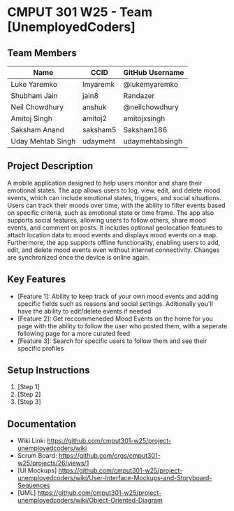 # CMPUT 301 W25 - Team [UnemployedCoders]

## Team Members

| Name         | CCID     | GitHub Username |
| ------------ | -------- | --------------- |
| Luke Yaremko | lmyaremk | @lukemyaremko   |
| Shubham Jain  |  jain8  | Randazer     |
| Neil Chowdhury  |  anshuk  | @neilchowdhury     |
| Amitoj Singh |  amitoj2 | amitojxsingh   |
| Saksham Anand  |  saksham5  |   Saksham186   |
| Uday Mehtab Singh  |  udaymeht  |  udaymehtabsingh  |

## Project Description

A mobile application designed to help users monitor and share their emotional states. The app allows users to log, view, edit, and delete mood events, which can include emotional states, triggers, and social situations. Users can track their moods over time, with the ability to filter events based on specific criteria, such as emotional state or time frame. The app also supports social features, allowing users to follow others, share mood events, and comment on posts. It includes optional geolocation features to attach location data to mood events and displays mood events on a map. Furthermore, the app supports offline functionality, enabling users to add, edit, and delete mood events even without internet connectivity. Changes are synchronized once the device is online again.

## Key Features

- [Feature 1]: Ability to keep track of your own mood events and adding specific fields such as reasons and social settings. Aditionally you'll have the ability to edit/delete events if needed
- [Feature 2]: Get reccommeneded Mood Events on the home for you page with the ability to follow the user who posted them, with a seperate following page for a more curated feed
- [Feature 3]: Search for specific users to follow them and see their specific profiles

## Setup Instructions

1. [Step 1]
2. [Step 2]
3. [Step 3]

## Documentation

- Wiki Link: https://github.com/cmput301-w25/project-unemployedcoders/wiki
- Scrum Board: https://github.com/orgs/cmput301-w25/projects/26/views/1
- [UI Mockups] https://github.com/cmput301-w25/project-unemployedcoders/wiki/User-Interface-Mockups-and-Storyboard-Sequences
- [UML] https://github.com/cmput301-w25/project-unemployedcoders/wiki/Object-Oriented-Diagram

